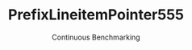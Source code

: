 ---
layout: default
title: PrefixLineitemPointer555
subtitle: Continuous Benchmarking
selected: Prefix_Tpch
expanded: Benchmarking
benchmark: /individual_results/PrefixLineitemPointer555.html
---